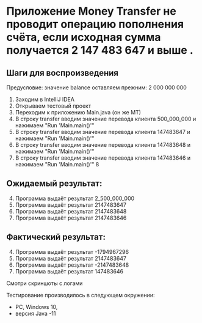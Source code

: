 # Приложение Money Transfer не проводит операцию пополнения счёта, если исходная сумма получается 2 147 483 647 и выше .

## Шаги для воспроизведения

Предусловие: значение balance оставляем прежним: 2 000 000 000

1. Заходим в IntelliJ IDEA
2. Открываем тестовый проект
3. Переходим к приложению Main.java (он же MT)
4. В строку transfer  вводим значение перевода клиента 500_000_000    и нажимаем "Run 'Main.main()'"
5. В строку transfer  вводим значение перевода клиента 147483647    и нажимаем "Run 'Main.main()'"
6. В строку transfer  вводим значение перевода клиента 147483648    и нажимаем "Run 'Main.main()'"
7. В строку transfer  вводим значение перевода клиента 147483646    и нажимаем "Run 'Main.main()'"
8



## Ожидаемый результат:

4. Программа выдаёт результат 2_500_000_000
5. Программа выдаёт результат 2147483647
6. Программа выдаёт результат 2147483648
7. Программа выдаёт результат 2147483646




## Фактический результат:

4. Программа выдаёт результат -1794967296
5. Программа выдаёт результат 2147483647
6. Программа выдаёт результат -2147483648
7. Программа выдаёт результат 147483646

Смотри скриншоты с логами

Тестирование производилось в следующем окружении:
* PC, Windows 10,
* версия Java -11
